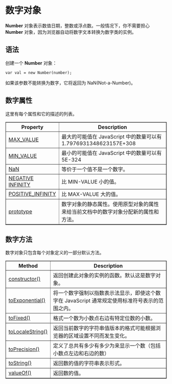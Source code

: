 # 数字对象

**Number** 对象表示数值日期，整数或浮点数。一般情况下，你不需要担心 **Number** 对象，因为浏览器自动将数字文本转换为数字类的实例。  

## 语法  
 
创建一个 **Number** 对象：  

```
var val = new Number(number);
```

如果该参数不能转换为数字，它将返回为 NaN(Not-a-Number)。

## 数字属性

这里有每个属性和它的描述的列表。

<table border="1">  
<tr>
<th>Property</th>
<th>Description</th>
</tr>
<tr>
<td><a href="http://www.tutorialspoint.com/javascript/number_max_value.htm">MAX_VALUE</a></td>
<td>最大的可能值在 JavaScript 中的数量可以有 1.7976931348623157E+308 </td>
</tr>
<tr>
<td><a href="http://www.tutorialspoint.com/javascript/number_min_value.htm">MIN_VALUE</a></td>
<td>最小的可能值在 JavaScript 中的数量可以有 5E-324</td>
</tr>
<tr>
<td><a href="http://www.tutorialspoint.com/javascript/number_nan.htm">NaN</a></td>
<td>等价于一个值不是一个数字。</td>
</tr>
<tr>
<td><a href="http://www.tutorialspoint.com/javascript/number_negative_infinity.htm">NEGATIVE INFINITY</a></td>
<td>比 MIN-VALUE 小的值。</td>
</tr>
<tr>
<td><a href="http://www.tutorialspoint.com/javascript/number_positive_infinity.htm">POSITIVE_INFINITY</a></td>
<td>比 MAX-VALUE 大的值。</td>
</tr>
<tr>
<td><a href="http://www.tutorialspoint.com/javascript/object_prototype.htm">prototype</a></td>
<td>数字对象的静态属性。使用原型对象的属性来给当前文档中的数字对象分配新的属性和方法。</td>
</tr>
</table>


## 数字方法

数字对象只包含每个对象定义的一部分默认方法。

<table border="1">
<tr>
<th>Method</th>
<th>Description</th>
</tr>
<td><a href="http://www.tutorialspoint.com/javascript/number_constructor.htm">constructor()</a></td>
<td>返回创建此对象的实例的函数。默认这是数字对象。</td>
</tr>
<tr>
<td><a href="http://www.tutorialspoint.com/javascript/number_toexponential.htm">toExponential()</a></td>
<td>将一个数字强制以指数表示法显示，即使这个数字在 JavaScript 通常规定使用标准符号表示的范围之内。</td>
</tr>
<tr>
<td><a href="http://www.tutorialspoint.com/javascript/number_tofixed.htm">toFixed()</a></td>
<td>格式一个数为小数点右边有特定位数的小数。</td>
</tr>
<tr>
<td><a href="http://www.tutorialspoint.com/javascript/number_tolocalestring.htm">toLocaleString()</a></td>
<td>返回当前数字的字符串值版本的格式可能根据浏览器的区域设置不同而发生变化。</td>
</tr>
<tr>
<td><a href="http://www.tutorialspoint.com/javascript/number_toprecision.htm">toPrecision()</a></td>
<td>
定义了总共有多少有多少为来显示一个数（包括小数点左边和右边的数）</td>
</tr>
<tr>
<td><a href="http://www.tutorialspoint.com/javascript/number_tostring.htm">toString()</a></td>
<td>返回数的值的字符串表示形式。</td>
</tr>
<tr>
<td><a href="http://www.tutorialspoint.com/javascript/number_valueof.htm">valueOf()</a></td>
<td>返回数的值。</td>
</tr>
</table>












